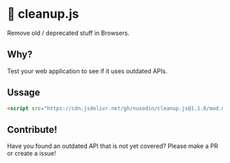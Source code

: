 # 🚮 cleanup.js
Remove old / deprecated stuff in Browsers.

## Why?

Test your web application to see if it uses outdated APIs.

## Ussage

```html
<script src="https://cdn.jsdelivr.net/gh/nuxodin/cleanup.js@1.1.0/mod.min.js"></script>
```

## Contribute!
Have you found an outdated API that is not yet covered?
Please make a PR or create a issue!
